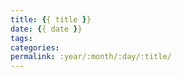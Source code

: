 ```yaml
---
title: {{ title }}
date: {{ date }}
tags:
categories: 
permalink: :year/:month/:day/:title/
---
```

